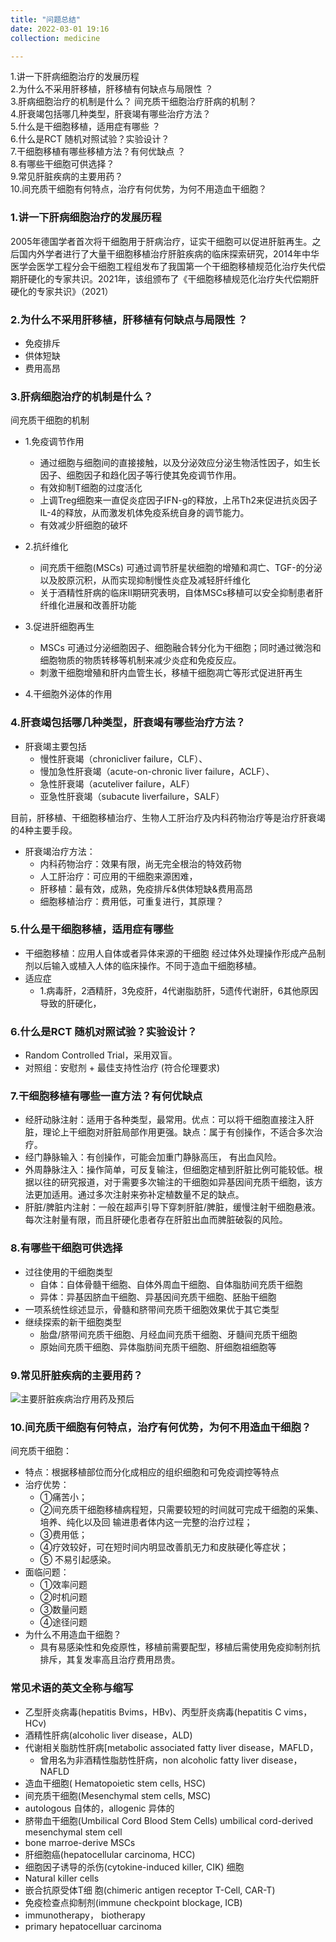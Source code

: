 ```yaml
---
title: "问题总结"
date: 2022-03-01 19:16
collection: medicine

---
```



1.讲一下肝病细胞治疗的发展历程  
2.为什么不采用肝移植，肝移植有何缺点与局限性 ？  
3.肝病细胞治疗的机制是什么？  间充质干细胞治疗肝病的机制？  
4.肝衰竭包括哪几种类型，肝衰竭有哪些治疗方法？  
5.什么是干细胞移植，适用症有哪些  ？  
6.什么是RCT 随机对照试验？实验设计？  
7.干细胞移植有哪些移植方法？有何优缺点  ？  
8.有哪些干细胞可供选择？  
9.常见肝脏疾病的主要用药？  
10.间充质干细胞有何特点，治疗有何优势，为何不用造血干细胞？


### 1.讲一下肝病细胞治疗的发展历程 
2005年德国学者首次将干细胞用于肝病治疗，证实干细胞可以促进肝脏再生。之后国内外学者进行了大量干细胞移植治疗肝脏疾病的临床探索研究，2014年中华医学会医学工程分会干细胞工程组发布了我国第一个干细胞移植规范化治疗失代偿期肝硬化的专家共识。2021年，该组颁布了《干细胞移植规范化治疗失代偿期肝硬化的专家共识》（2021）  

### 2.为什么不采用肝移植，肝移植有何缺点与局限性 ？  
 * 免疫排斥
 * 供体短缺
 * 费用高昂
 
### 3.肝病细胞治疗的机制是什么？  

间充质干细胞的机制 

*  1.免疫调节作用
	*  	通过细胞与细胞间的直接接触，以及分泌效应分泌生物活性因子，如生长因子、细胞因子和趋化因子等行使其免疫调节作用。
	*   有效抑制T细胞的过度活化
	*   上调Treg细胞来一直促炎症因子IFN-g的释放，上吊Th2来促进抗炎因子IL-4的释放，从而激发机体免疫系统自身的调节能力。
	*   有效减少肝细胞的破坏
*   2.抗纤维化 
	*   间充质干细胞(MSCs) 可通过调节肝星状细胞的增殖和凋亡、TGF-的分泌以及胶原沉积，从而实现抑制慢性炎症及减轻肝纤维化
	*   关于酒精性肝病的临床II期研究表明，自体MSCs移植可以安全抑制患者肝纤维化进展和改善肝功能
* 3.促进肝细胞再生
	* MSCs 可通过分泌细胞因子、细胞融合转分化为干细胞；同时通过微泡和细胞物质的物质转移等机制来减少炎症和免疫反应。
	* 刺激干细胞增殖和肝内血管生长，移植干细胞凋亡等形式促进肝再生

* 4.干细胞外泌体的作用


### 4.肝衰竭包括哪几种类型，肝衰竭有哪些治疗方法？


  * 肝衰竭主要包括
	  *  慢性肝衰竭（chronicliver failure，CLF）、
	* 慢加急性肝衰竭（acute-on-chronic liver failure，ACLF）、
	* 急性肝衰竭（acuteliver failure，ALF）
	* 亚急性肝衰竭（subacute liverfailure，SALF）

目前，肝移植、干细胞移植治疗、生物人工肝治疗及内科药物治疗等是治疗肝衰竭的4种主要手段。

* 肝衰竭治疗方法：
	* 内科药物治疗：效果有限，尚无完全根治的特效药物
	* 人工肝治疗：可应用的干细胞来源困难，
	* 肝移植：最有效，成熟，免疫排斥&供体短缺&费用高昂
	* 细胞移植治疗：费用低，可重复进行，其原理？


	
### 5.什么是干细胞移植，适用症有哪些  
* 干细胞移植：应用人自体或者异体来源的干细胞	经过体外处理操作形成产品制剂以后输入或植入人体的临床操作。不同于造血干细胞移植。
* 适应症
	* 1.病毒肝，2酒精肝，3免疫肝，4代谢脂肪肝，5遗传代谢肝，6其他原因导致的肝硬化，  
	
### 6.什么是RCT 随机对照试验？实验设计？  
* Random Controlled Trial，采用双盲。
* 对照组：安慰剂 + 最佳支持性治疗  	(符合伦理要求)

### 7.干细胞移植有哪些一直方法？有何优缺点  
 *  经肝动脉注射：适用于各种类型，最常用。优点：可以将干细胞直接注入肝脏，理论上干细胞对肝脏局部作用更强。缺点：属于有创操作，不适合多次治疗。  
 * 经门静脉输入：有创操作，可能会加重门静脉高压， 有出血风险。
 * 外周静脉注入：操作简单，可反复输注，但细胞定植到肝脏比例可能较低。根据以往的研究报道，对于需要多次输注的干细胞如异基因间充质干细胞，该方法更加适用。通过多次注射来弥补定植数量不足的缺点。
 * 肝脏/脾脏内注射：一般在超声引导下穿刺肝脏/脾脏，缓慢注射干细胞悬液。每次注射量有限，而且肝硬化患者存在肝脏出血而脾脏破裂的风险。

### 8.有哪些干细胞可供选择
* 过往使用的干细胞类型
	* 自体：自体骨髓干细胞、自体外周血干细胞、自体脂肪间充质干细胞
	* 异体：异基因脐血干细胞、异基因间充质干细胞、胚胎干细胞
* 一项系统性综述显示，骨髓和脐带间充质干细胞效果优于其它类型
* 继续探索的新干细胞类型
	* 胎盘/脐带间充质干细胞、月经血间充质干细胞、牙髓间充质干细胞
	* 原始间充质干细胞、异体脂肪间充质干细胞、肝细胞祖细胞等
	

### 9.常见肝脏疾病的主要用药？
 
 ![主要肝脏疾病治疗用药及预后](https://tva1.sinaimg.cn/large/e6c9d24ely1gzun6q3pg6j21e20ikdna.jpg)

### 10.间充质干细胞有何特点，治疗有何优势，为何不用造血干细胞？
间充质干细胞：

* 特点：根据移植部位而分化成相应的组织细胞和可免疫调控等特点
* 治疗优势：
	* ①痛苦小；
	* ②间充质干细胞移植病程短，只需要较短的时间就可完成干细胞的采集、培养、纯化以及回	输进患者体内这一完整的治疗过程；
	* ③费用低；
	* ④疗效较好，可在短时间内明显改善肌无力和皮肤硬化等症状；
	* ⑤	不易引起感染。
* 面临问题：
	* ①效率问题
	*  ②时机问题
	*  ③数量问题
	*   ④途径问题
* 为什么不用造血干细胞？
	* 具有易感染性和免疫原性，移植前需要配型，移植后需使用免疫抑制剂抗排斥，其复发率高且治疗费用昂贵。
 
### 常见术语的英文全称与缩写
* 乙型肝炎病毒(hepatitis Bvims，HBv)、丙型肝炎病毒(hepatitis C vims，HCv)
* 酒精性肝病(alcoholic liver disease，ALD)
* 代谢相关脂肪性肝病[metabolic associated fatty liver disease，MAFLD，
	* 曾用名为非酒精性脂肪性肝病，non alcoholic fatty liver disease， NAFLD
* 造血干细胞( Hematopoietic stem cells, HSC)
* 间充质干细胞(Mesenchymal stem cells, MSC)
* autologous 自体的，allogenic 异体的
* 脐带血干细胞(Umbilical Cord Blood Stem Cells) umbilical cord-derived mesenchymal stem cell
* bone marroe-derive MSCs
* 肝细胞癌(hepatocellular carcinoma, HCC)
* 细胞因子诱导的杀伤(cytokine-induced killer, CIK) 细胞
* Natural killer cells
* 嵌合抗原受体T细 胞(chimeric antigen receptor T-Cell, CAR-T)
* 免疫检查点抑制剂(immune checkpoint blockage, ICB)
* immunotherapy， biotherapy
* primary hepatocelluar carcinoma